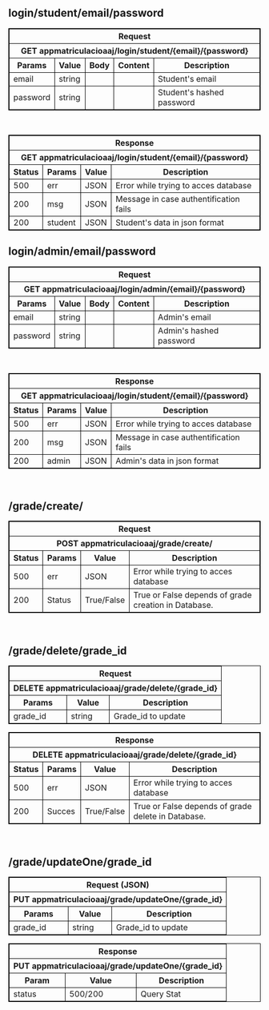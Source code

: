 <!DOCTYPE html>
<html>

<head>
    <style>
        table,
        th,
        td {
            border: 1px solid black;
        }
    </style>
</head>

<body>
    <h2>login/student/email/password</h2>
    <table style="width:100%">
        <tr>
            <th colspan="5">Request</th>
        </tr>
        <tr>
            <th colspan="5">GET appmatriculacioaaj/login/student/{email}/{password}</th>
        </tr>
        <tr>
            <th>Params</th>
            <th>Value</th>
            <th>Body</th>
            <th>Content</th>
            <th>Description</th>
        </tr>
        <tr>
            <td>email</td>
            <td>string</td>
            <td></td>
            <td></td>
            <td>Student's email</td>
        </tr>
        <tr>
            <td>password</td>
            <td>string</td>
            <td></td>
            <td></td>
            <td>Student's hashed password</td>
        </tr>
    </table>
    <br>
    <table style="width:100%">
        <tr>
            <th colspan="4">Response</th>
        </tr>
        <tr>
            <th colspan="4">GET appmatriculacioaaj/login/student/{email}/{password}</th>
        </tr>
        <tr>
            <th>Status</th>
            <th>Params</th>
            <th>Value</th>
            <th>Description</th>
        </tr>
        <tr>
            <td>500</td>
            <td>err</td>
            <td>JSON</td>
            <td>Error while trying to acces database</td>
        </tr>
        <tr>
            <td>200</td>
            <td>msg</td>
            <td>JSON</td>
            <td>Message in case authentification fails</td>
        </tr>
        <tr>
            <td>200</td>
            <td>student</td>
            <td>JSON</td>
            <td>Student's data in json format</td>
        </tr>
    </table>
    <h2>login/admin/email/password</h2>
    <table style="width:100%">
        <tr>
            <th colspan="5">Request</th>
        </tr>
        <tr>
            <th colspan="5">GET appmatriculacioaaj/login/admin/{email}/{password}</th>
        </tr>
        <tr>
            <th>Params</th>
            <th>Value</th>
            <th>Body</th>
            <th>Content</th>
            <th>Description</th>
        </tr>
        <tr>
            <td>email</td>
            <td>string</td>
            <td></td>
            <td></td>
            <td>Admin's email</td>
        </tr>
        <tr>
            <td>password</td>
            <td>string</td>
            <td></td>
            <td></td>
            <td>Admin's hashed password</td>
        </tr>
    </table>
    <br>
    <table style="width:100%">
        <tr>
            <th colspan="4">Response</th>
        </tr>
        <tr>
            <th colspan="4">GET appmatriculacioaaj/login/student/{email}/{password}</th>
        </tr>
        <tr>
            <th>Status</th>
            <th>Params</th>
            <th>Value</th>
            <th>Description</th>
        </tr>
        <tr>
            <td>500</td>
            <td>err</td>
            <td>JSON</td>
            <td>Error while trying to acces database</td>
        </tr>
        <tr>
            <td>200</td>
            <td>msg</td>
            <td>JSON</td>
            <td>Message in case authentification fails</td>
        </tr>
        <tr>
            <td>200</td>
            <td>admin</td>
            <td>JSON</td>
            <td>Admin's data in json format</td>
        </tr>
    </table>
    </br>
    <h2>/grade/create/</h2>
    <table style="width:100%">
        <tr>
            <th colspan="4">Request</th>
        </tr>
        <tr>
            <th colspan="4">POST appmatriculacioaaj/grade/create/</th>
        </tr>
        <tr>
            <th>Status</th>
            <th>Params</th>
            <th>Value</th>
            <th>Description</th>
        </tr>
        <tr>
            <td>500</td>
            <td>err</td>
            <td>JSON</td>
            <td>Error while trying to acces database</td>
        </tr>
        <tr>
            <td>200</td>
            <td>Status</td>
            <td>True/False</td>
            <td>True or False depends of grade creation in Database.</td>
        </tr>
    </table>
    </br>
    <h2>/grade/delete/grade_id</h2>
    <table style="width:100%">
        <tr>
            <th colspan="5">Request</th>
        </tr>
        <tr>
            <th colspan="5">DELETE appmatriculacioaaj/grade/delete/{grade_id}</th>
        </tr>
        <tr>
            <th>Params</th>
            <th>Value</th>
            <th>Description</th>
        </tr>
        <tr>
            <td>grade_id</td>
            <td>string</td>
            <td>Grade_id to update</td>
        </tr>
    </table>
    <table style="width:100%">
        <tr>
            <th colspan="4">Response</th>
        </tr>
        <tr>
            <th colspan="4">DELETE appmatriculacioaaj/grade/delete/{grade_id}</th>
        </tr>
        <tr>
            <th>Status</th>
            <th>Params</th>
            <th>Value</th>
            <th>Description</th>
        </tr>
        <tr>
            <td>500</td>
            <td>err</td>
            <td>JSON</td>
            <td>Error while trying to acces database</td>
        </tr>
        <tr>
            <td>200</td>
            <td>Succes</td>
            <td>True/False</td>
            <td>True or False depends of grade delete in Database.</td>
        </tr>
    </table>
    </br>
    <h2>/grade/updateOne/grade_id</h2>
    <table style="width:100%">
        <tr>
            <th colspan="5">Request (JSON)</th>
        </tr>
        <tr>
            <th colspan="5">PUT appmatriculacioaaj/grade/updateOne/{grade_id}</th>
        </tr>
        <tr>
            <th>Params</th>
            <th>Value</th>
            <th>Description</th>
        </tr>
        <tr>
            <td>grade_id</td>
            <td>string</td>
            <td>Grade_id to update</td>
        </tr>
    </table>
    <table style="width:100%">
        <tr>
            <th colspan="4">Response</th>
        </tr>
        <tr>
            <th colspan="4">PUT appmatriculacioaaj/grade/updateOne/{grade_id}</th>
        </tr>
        <tr>
            <th>Param</th>
            <th>Value</th>
            <th>Description</th>
        </tr>
        <tr>
            <td>status</td>
            <td>500/200</td>
            <td>Query Stat</td>
    </tr>
    </table>
</body>

</html>
